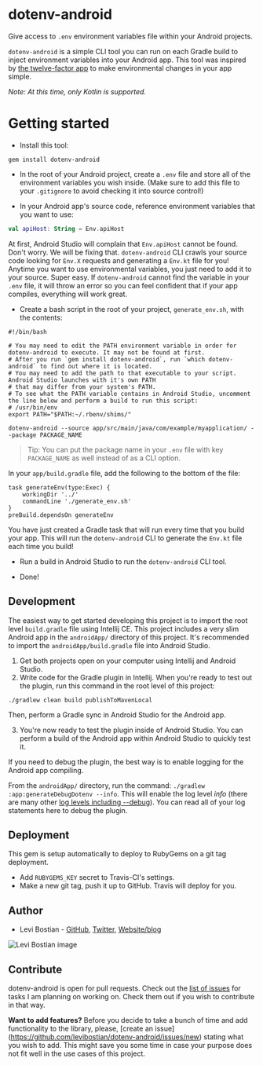 # dotenv-android

Give access to `.env` environment variables file within your Android projects. 

`dotenv-android` is a simple CLI tool you can run on each Gradle build to inject environment variables into your Android app. This tool was inspired by [the twelve-factor app](https://12factor.net/config) to make environmental changes in your app simple. 

*Note: At this time, only Kotlin is supported.*

# Getting started

* Install this tool:

```
gem install dotenv-android
```

* In the root of your Android project, create a `.env` file and store all of the environment variables you wish inside. (Make sure to add this file to your `.gitignore` to avoid checking it into source control!)

* In your Android app's source code, reference environment variables that you want to use:

```kotlin
val apiHost: String = Env.apiHost
```

At first, Android Studio will complain that `Env.apiHost` cannot be found. Don't worry. We will be fixing that. `dotenv-android` CLI crawls your source code looking for `Env.X` requests and generating a `Env.kt` file for you! Anytime you want to use environmental variables, you just need to add it to your source. Super easy. If `dotenv-android` cannot find the variable in your `.env` file, it will throw an error so you can feel confident that if your app compiles, everything will work great. 

* Create a bash script in the root of your project, `generate_env.sh`, with the contents:

```
#!/bin/bash

# You may need to edit the PATH environment variable in order for dotenv-android to execute. It may not be found at first. 
# After you run `gem install dotenv-android`, run `which dotenv-android` to find out where it is located. 
# You may need to add the path to that executable to your script. Android Studio launches with it's own PATH
# that may differ from your system's PATH.
# To see what the PATH variable contains in Android Studio, uncomment the line below and perform a build to run this script:
# /usr/bin/env
export PATH="$PATH:~/.rbenv/shims/"

dotenv-android --source app/src/main/java/com/example/myapplication/ --package PACKAGE_NAME
```

> Tip: You can put the package name in your `.env` file with key `PACKAGE_NAME` as well instead of as a CLI option. 

In your `app/build.gradle` file, add the following to the bottom of the file:
```
task generateEnv(type:Exec) {
    workingDir '../'
    commandLine './generate_env.sh'
}
preBuild.dependsOn generateEnv
```

You have just created a Gradle task that will run every time that you build your app. This will run the `dotenv-android` CLI to generate the `Env.kt` file each time you build! 

* Run a build in Android Studio to run the `dotenv-android` CLI tool. 

* Done! 

## Development 

The easiest way to get started developing this project is to import the root level `build.gradle` file using Intellij CE. This project includes a very slim Android app in the `androidApp/` directory of this project. It's recommended to import the `androidApp/build.gradle` file into Android Studio.

1. Get both projects open on your computer using Intellij and Android Studio.
2. Write code for the Gradle plugin in Intellij. When you're ready to test out the plugin, run this command in the root level of this project:
```
./gradlew clean build publishToMavenLocal
```

Then, perform a Gradle sync in Android Studio for the Android app. 

3. You're now ready to test the plugin inside of Android Studio. You can perform a build of the Android app within Android Studio to quickly test it. 

If you need to debug the plugin, the best way is to enable logging for the Android app compiling.

From the `androidApp/` directory, run the command: `./gradlew :app:generateDebugDotenv --info`. This will enable the log level *info* (there are many other [log levels including --debug](https://docs.gradle.org/current/userguide/logging.html#sec:choosing_a_log_level)). You can read all of your log statements here to debug the plugin. 

## Deployment 

This gem is setup automatically to deploy to RubyGems on a git tag deployment. 

* Add `RUBYGEMS_KEY` secret to Travis-CI's settings. 
* Make a new git tag, push it up to GitHub. Travis will deploy for you. 

## Author

* Levi Bostian - [GitHub](https://github.com/levibostian), [Twitter](https://twitter.com/levibostian), [Website/blog](http://levibostian.com)

![Levi Bostian image](https://gravatar.com/avatar/22355580305146b21508c74ff6b44bc5?s=250)

## Contribute

dotenv-android is open for pull requests. Check out the [list of issues](https://github.com/levibostian/dotenv-android/issues) for tasks I am planning on working on. Check them out if you wish to contribute in that way.

**Want to add features?** Before you decide to take a bunch of time and add functionality to the library, please, [create an issue]
(https://github.com/levibostian/dotenv-android/issues/new) stating what you wish to add. This might save you some time in case your purpose does not fit well in the use cases of this project.

